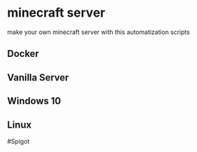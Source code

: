 # minecraft server
 make your own minecraft server with this automatization scripts


## Docker

## Vanilla Server

## Windows 10

## Linux



#Spigot
<!--stackedit_data:
eyJoaXN0b3J5IjpbMTM0NDA4NjkyMl19
-->